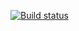 [![Build status](https://ci.appveyor.com/api/projects/status/0xah5wn6qgupct1h/branch/main?svg=true)](https://ci.appveyor.com/project/TanyaVoz/collapse/branch/main)